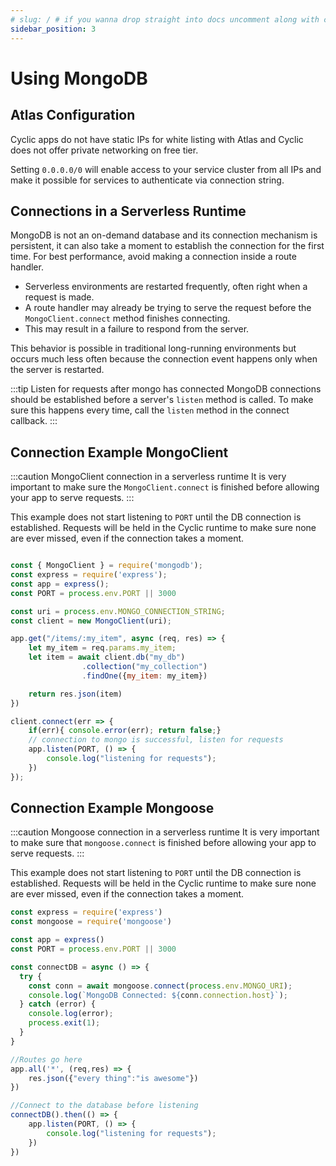 ```yaml
---
# slug: / # if you wanna drop straight into docs uncomment along with config change
sidebar_position: 3
---
```


# Using MongoDB

## Atlas Configuration
Cyclic apps do not have static IPs for white listing with Atlas and Cyclic does not offer private networking on free tier.

Setting `0.0.0.0/0` will enable access to your service cluster from all IPs and make it possible for services to authenticate via connection string.


## Connections in a Serverless Runtime

MongoDB is not an on-demand database and its connection mechanism is persistent, it can also take a moment to establish the connection for the first time. For best performance, avoid making a connection inside a route handler.

- Serverless environments are restarted frequently, often right when a request is made. 
- A route handler may already be trying to serve the request before the `MongoClient.connect` method finishes connecting.
-  This may result in a failure to respond from the server. 

This behavior is possible in traditional long-running environments but occurs much less often  because the connection event happens only when the server is restarted. 



:::tip Listen for requests after mongo has connected
MongoDB connections should be established before a server's `listen` method is called. To make sure this happens every time, call the `listen` method in the connect callback. 
:::

## Connection Example MongoClient

:::caution  MongoClient connection in a serverless runtime
It is very important to make sure the `MongoClient.connect` is finished before allowing your app to serve requests. 
:::

This example does not start listening to `PORT` until the DB connection is established. Requests will be held in the Cyclic runtime to make sure none are ever missed, even if the connection takes a moment.

```javascript

const { MongoClient } = require('mongodb');
const express = require('express');
const app = express();
const PORT = process.env.PORT || 3000

const uri = process.env.MONGO_CONNECTION_STRING;
const client = new MongoClient(uri);

app.get("/items/:my_item", async (req, res) => {
    let my_item = req.params.my_item;
    let item = await client.db("my_db")
                .collection("my_collection")
                .findOne({my_item: my_item})

    return res.json(item)
})

client.connect(err => {
    if(err){ console.error(err); return false;}
    // connection to mongo is successful, listen for requests
    app.listen(PORT, () => {
        console.log("listening for requests");
    })
});

```


## Connection Example Mongoose

:::caution  Mongoose connection in a serverless runtime
It is very important to make sure that `mongoose.connect` is finished before allowing your app to serve requests. 
:::

This example does not start listening to `PORT` until the DB connection is established. Requests will be held in the Cyclic runtime to make sure none are ever missed, even if the connection takes a moment.


```javascript
const express = require('express')
const mongoose = require('mongoose')

const app = express()
const PORT = process.env.PORT || 3000

const connectDB = async () => {
  try {
    const conn = await mongoose.connect(process.env.MONGO_URI);
    console.log(`MongoDB Connected: ${conn.connection.host}`);
  } catch (error) {
    console.log(error);
    process.exit(1);
  }
}

//Routes go here
app.all('*', (req,res) => {
    res.json({"every thing":"is awesome"})
})

//Connect to the database before listening
connectDB().then(() => {
    app.listen(PORT, () => {
        console.log("listening for requests");
    })
})
```
